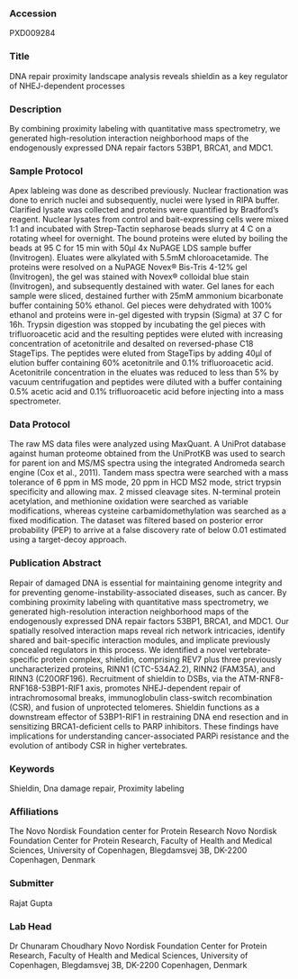 ### Accession
PXD009284

### Title
DNA repair proximity landscape analysis reveals shieldin as a key regulator of NHEJ-dependent processes

### Description
By combining proximity labeling with quantitative mass spectrometry, we generated high-resolution interaction neighborhood maps of the endogenously expressed DNA repair factors 53BP1, BRCA1, and MDC1.

### Sample Protocol
Apex lableing was done as described previously. Nuclear fractionation was done to enrich nuclei and subsequently, nuclei were lysed in RIPA buffer. Clarified lysate was collected and proteins were quantified by Bradford’s reagent. Nuclear lysates from control and bait-expressing cells were mixed 1:1 and incubated with Strep-Tactin sepharose beads slurry at 4 C on a rotating wheel for overnight. The bound proteins were eluted by boiling the beads at 95 C for 15 min with 50µl 4x NuPAGE LDS sample buffer (Invitrogen). Eluates were alkylated with 5.5mM chloroacetamide. The proteins were resolved on a NuPAGE Novex® Bis-Tris 4-12% gel (Invitrogen), the gel was stained with Novex® colloidal blue stain (Invitrogen), and subsequently destained with water. Gel lanes for each sample were sliced, destained further with 25mM ammonium bicarbonate buffer containing 50% ethanol. Gel pieces were dehydrated with 100% ethanol and proteins were in-gel digested with trypsin (Sigma) at 37 C for 16h. Trypsin digestion was stopped by incubating the gel pieces with trifluoroacetic acid and the resulting peptides were eluted with increasing concentration of acetonitrile and desalted on reversed-phase C18 StageTips. The peptides were eluted from StageTips by adding 40µl of elution buffer containing 60% acetonitrile and 0.1% trifluoroacetic acid. Acetonitrile concentration in the eluates was reduced to less than 5% by vacuum centrifugation and peptides were diluted with a buffer containing 0.5% acetic acid and 0.1% trifluoroacetic acid before injecting into a mass spectrometer.

### Data Protocol
The raw MS data files were analyzed using MaxQuant. A UniProt database against human proteome obtained from the UniProtKB  was used to search for parent ion and MS/MS spectra using the integrated Andromeda search engine (Cox et al., 2011). Tandem mass spectra were searched with a mass tolerance of 6 ppm in MS mode, 20 ppm in HCD MS2 mode, strict trypsin specificity and allowing max. 2 missed cleavage sites. N-terminal protein acetylation, and methionine oxidation were searched as variable modifications, whereas cysteine carbamidomethylation was searched as a fixed modification. The dataset was filtered based on posterior error probability (PEP) to arrive at a false discovery rate of below 0.01 estimated using a target-decoy approach.

### Publication Abstract
Repair of damaged DNA is essential for maintaining genome integrity and for preventing genome-instability-associated diseases, such as cancer. By combining proximity labeling with quantitative mass spectrometry, we generated high-resolution interaction neighborhood maps of the endogenously expressed DNA repair factors 53BP1, BRCA1, and MDC1. Our spatially resolved interaction maps reveal rich network intricacies, identify shared and bait-specific interaction modules, and implicate previously concealed regulators in this process. We identified a novel vertebrate-specific protein complex, shieldin, comprising REV7 plus three previously uncharacterized proteins, RINN1 (CTC-534A2.2), RINN2 (FAM35A), and RINN3 (C20ORF196). Recruitment of&#xa0;shieldin to DSBs, via the ATM-RNF8-RNF168-53BP1-RIF1 axis, promotes NHEJ-dependent repair of intrachromosomal breaks, immunoglobulin class-switch recombination (CSR), and fusion of unprotected telomeres. Shieldin functions as a downstream effector of 53BP1-RIF1 in restraining DNA end resection and in sensitizing BRCA1-deficient cells to PARP inhibitors. These findings have implications for understanding cancer-associated PARPi resistance and the evolution of antibody CSR in higher vertebrates.

### Keywords
Shieldin, Dna damage repair, Proximity labeling

### Affiliations
The Novo Nordisk Foundation center for Protein Research
Novo Nordisk Foundation Center for Protein Research, Faculty of Health and Medical Sciences, University of Copenhagen, Blegdamsvej 3B, DK-2200 Copenhagen, Denmark

### Submitter
Rajat Gupta

### Lab Head
Dr Chunaram Choudhary
Novo Nordisk Foundation Center for Protein Research, Faculty of Health and Medical Sciences, University of Copenhagen, Blegdamsvej 3B, DK-2200 Copenhagen, Denmark


